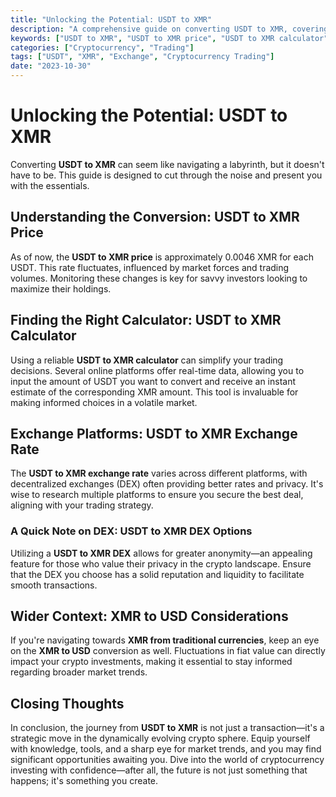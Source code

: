 ```yaml
---
title: "Unlocking the Potential: USDT to XMR"
description: "A comprehensive guide on converting USDT to XMR, covering exchange rates, calculators, and market insights."
keywords: ["USDT to XMR", "USDT to XMR price", "USDT to XMR calculator", "USDT to XMR exchange rate", "USDT to XMR exchange", "USDT to XMR dex", "XMR to USD", "USDT to INR"]
categories: ["Cryptocurrency", "Trading"]
tags: ["USDT", "XMR", "Exchange", "Cryptocurrency Trading"]
date: "2023-10-30"
---
```


# Unlocking the Potential: USDT to XMR

Converting **USDT to XMR** can seem like navigating a labyrinth, but it doesn't have to be. This guide is designed to cut through the noise and present you with the essentials.

## Understanding the Conversion: USDT to XMR Price

As of now, the **USDT to XMR price** is approximately 0.0046 XMR for each USDT. This rate fluctuates, influenced by market forces and trading volumes. Monitoring these changes is key for savvy investors looking to maximize their holdings.

## Finding the Right Calculator: USDT to XMR Calculator

Using a reliable **USDT to XMR calculator** can simplify your trading decisions. Several online platforms offer real-time data, allowing you to input the amount of USDT you want to convert and receive an instant estimate of the corresponding XMR amount. This tool is invaluable for making informed choices in a volatile market.

## Exchange Platforms: USDT to XMR Exchange Rate

The **USDT to XMR exchange rate** varies across different platforms, with decentralized exchanges (DEX) often providing better rates and privacy. It's wise to research multiple platforms to ensure you secure the best deal, aligning with your trading strategy.

### A Quick Note on DEX: USDT to XMR DEX Options

Utilizing a **USDT to XMR DEX** allows for greater anonymity—an appealing feature for those who value their privacy in the crypto landscape. Ensure that the DEX you choose has a solid reputation and liquidity to facilitate smooth transactions.

## Wider Context: XMR to USD Considerations

If you're navigating towards **XMR from traditional currencies**, keep an eye on the **XMR to USD** conversion as well. Fluctuations in fiat value can directly impact your crypto investments, making it essential to stay informed regarding broader market trends.

## Closing Thoughts

In conclusion, the journey from **USDT to XMR** is not just a transaction—it's a strategic move in the dynamically evolving crypto sphere. Equip yourself with knowledge, tools, and a sharp eye for market trends, and you may find significant opportunities awaiting you. Dive into the world of cryptocurrency investing with confidence—after all, the future is not just something that happens; it's something you create.